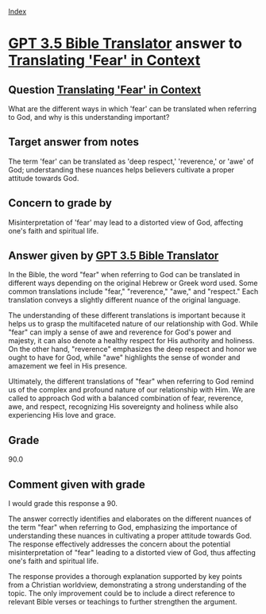 
[Index](../../index.md)
# [GPT 3.5 Bible Translator](../../answering_models/GPT_3.5_Bible_Translator.md) answer to [Translating 'Fear' in Context](../../questions/Translating_'Fear'_in_Context.md)

## Question [Translating 'Fear' in Context](../../questions/Translating_'Fear'_in_Context.md)
What are the different ways in which 'fear' can be translated when referring to God, and why is this understanding important?

## Target answer from notes
The term 'fear' can be translated as 'deep respect,' 'reverence,' or 'awe' of God; understanding these nuances helps believers cultivate a proper attitude towards God.

## Concern to grade by
Misinterpretation of 'fear' may lead to a distorted view of God, affecting one's faith and spiritual life.

## Answer given by [GPT 3.5 Bible Translator](../../answering_models/GPT_3.5_Bible_Translator.md)
In the Bible, the word "fear" when referring to God can be translated in different ways depending on the original Hebrew or Greek word used. Some common translations include "fear," "reverence," "awe," and "respect." Each translation conveys a slightly different nuance of the original language.

The understanding of these different translations is important because it helps us to grasp the multifaceted nature of our relationship with God. While "fear" can imply a sense of awe and reverence for God's power and majesty, it can also denote a healthy respect for His authority and holiness. On the other hand, "reverence" emphasizes the deep respect and honor we ought to have for God, while "awe" highlights the sense of wonder and amazement we feel in His presence.

Ultimately, the different translations of "fear" when referring to God remind us of the complex and profound nature of our relationship with Him. We are called to approach God with a balanced combination of fear, reverence, awe, and respect, recognizing His sovereignty and holiness while also experiencing His love and grace.

## Grade
90.0

## Comment given with grade
I would grade this response a 90.

The answer correctly identifies and elaborates on the different nuances of the term "fear" when referring to God, emphasizing the importance of understanding these nuances in cultivating a proper attitude towards God. The response effectively addresses the concern about the potential misinterpretation of "fear" leading to a distorted view of God, thus affecting one's faith and spiritual life.

The response provides a thorough explanation supported by key points from a Christian worldview, demonstrating a strong understanding of the topic. The only improvement could be to include a direct reference to relevant Bible verses or teachings to further strengthen the argument.
